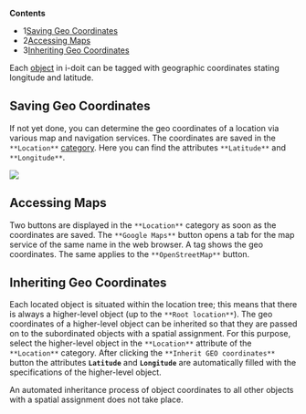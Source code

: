 **Contents**

*   1[Saving Geo Coordinates](#GeoCoordinates-SavingGeoCoordinates)
*   2[Accessing Maps](#GeoCoordinates-AccessingMaps)
*   3[Inheriting Geo Coordinates](#GeoCoordinates-InheritingGeoCoordinates)

Each [object](/display/en/Structure+of+the+IT+Documentation) in i-doit can be tagged with geographic coordinates stating longitude and latitude.

Saving Geo Coordinates
----------------------

If not yet done, you can determine the geo coordinates of a location via various map and navigation services. The coordinates are saved in the `**Location**` [category](/display/en/Structure+of+the+IT+Documentation). Here you can find the attributes `**Latitude**` and `**Longitude**`.

![](/download/attachments/61015771/en_geo_coordinates.png?version=1&modificationDate=1492690694184&api=v2)

Accessing Maps
--------------

Two buttons are displayed in the `**Location**` category as soon as the coordinates are saved. The `**Google Maps**` button opens a tab for the map service of the same name in the web browser. A tag shows the geo coordinates. The same applies to the `**OpenStreetMap**` button.

Inheriting Geo Coordinates
--------------------------

Each located object is situated within the location tree; this means that there is always a higher-level object (up to the `**Root location**`). The geo coordinates of a higher-level object can be inherited so that they are passed on to the subordinated objects with a spatial assignment. For this purpose, select the higher-level object in the `**Location**` attribute of the `**Location**` category. After clicking the `**Inherit GEO coordinates**` button the attributes **`Latitude`** and **`Longitude`** are automatically filled with the specifications of the higher-level object.

An automated inheritance process of object coordinates to all other objects with a spatial assignment does not take place.